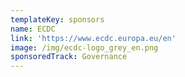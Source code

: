 ```yaml
---
templateKey: sponsors
name: ECDC
link: 'https://www.ecdc.europa.eu/en'
image: /img/ecdc-logo_grey_en.png
sponsoredTrack: Governance
---
```

